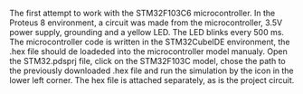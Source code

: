 The first attempt to work with the STM32F103C6 microcontroller. In the Proteus 8 environment, a circuit was made from the microcontroller, 3.5V power supply, grounding and a yellow LED. The LED blinks every 500 ms. The microcontroller code is written in the STM32CubeIDE environment, the .hex file should de loadeded into the microcontroller model manualy. Open the STM32.pdsprj file, click on the STM32F103C model, chose the path to the previously downloaded .hex file and run the simulation by the icon in the lower left corner. The hex file is attached separately, as is the project circuit.
